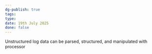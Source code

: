 ```yaml
---
dg-publish: true
tags: 
type: 
date: 19th July 2025
done: false
---
```


Unstructured log data can be parsed, structured, and manipulated with processor